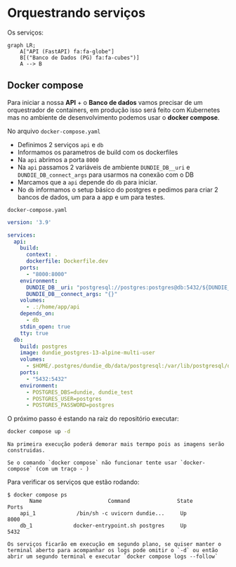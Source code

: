 # Orquestrando serviços

Os serviços:
```mermaid
graph LR;
    A["API (FastAPI) fa:fa-globe"]
    B[("Banco de Dados (PG) fa:fa-cubes")]
    A --> B
```

## Docker compose

Para iniciar a nossa **API** + o **Banco de dados** vamos precisar de um
orquestrador de containers, em produção isso será feito com Kubernetes
mas no ambiente de desenvolvimento podemos usar o **docker compose**.

No arquivo `docker-compose.yaml`

- Definimos 2 serviços `api` e `db`
- Informamos os parametros de build com os dockerfiles
- Na `api` abrimos a porta `8000`
- Na `api` passamos 2 variáveis de ambiente `DUNDIE_DB__uri` e `DUNDIE_DB_connect_args` para usarmos na conexão com o DB
- Marcamos que a `api` depende do `db` para iniciar.
- No `db` informamos o setup básico do postgres e pedimos para criar 2 bancos de dados, um para a app e um para testes.

`docker-compose.yaml`
```yaml
version: '3.9'

services:
  api:
    build:
      context: .
      dockerfile: Dockerfile.dev
    ports:
      - "8000:8000"
    environment:
      DUNDIE_DB__uri: "postgresql://postgres:postgres@db:5432/${DUNDIE_DB:-dundie}"
      DUNDIE_DB__connect_args: "{}"
    volumes:
      - .:/home/app/api
    depends_on:
      - db
    stdin_open: true
    tty: true
  db:
    build: postgres
    image: dundie_postgres-13-alpine-multi-user
    volumes:
      - $HOME/.postgres/dundie_db/data/postgresql:/var/lib/postgresql/data
    ports:
      - "5432:5432"
    environment:
      - POSTGRES_DBS=dundie, dundie_test
      - POSTGRES_USER=postgres
      - POSTGRES_PASSWORD=postgres
```

O próximo passo é estando na raiz do repositório executar:

```bash
docker compose up -d
```
```admonish info
Na primeira execução poderá demorar mais termpo pois as imagens serão construidas.
```
```admonish warning
Se o comando `docker compose` não funcionar tente usar `docker-compose` (com um traço - )
```


Para verificar os serviços que estão rodando:

```console
$ docker compose ps
       Name                     Command               State           Ports
    api_1             /bin/sh -c uvicorn dundie...     Up             8000
    db_1             docker-entrypoint.sh postgres     Up             5432
```


```admonish tip
Os serviços ficarão em execução em segundo plano, se quiser manter o terminal aberto para acompanhar os logs pode omitir o `-d` ou então abrir um segundo terminal e executar `docker compose logs --follow`
```
